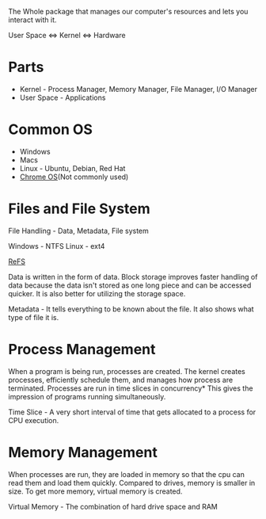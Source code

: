 The Whole package that manages our computer's resources and lets you interact with it.

User Space <=> Kernel <=> Hardware

# Parts
- Kernel - Process Manager, Memory Manager, File Manager, I/O Manager
- User Space - Applications

# Common OS
- Windows
- Macs
- Linux - Ubuntu, Debian, Red Hat
- [Chrome OS](https://en.wikipedia.org/wiki/Chrome_OS)(Not commonly used)

# Files and File System
File Handling - Data, Metadata, File system

Windows - NTFS
Linux - ext4

[ReFS](https://en.wikipedia.org/wiki/ReFS)

Data is written in the form of data.
Block storage improves faster handling of data because the data isn't stored as one long piece and can be accessed quicker.
It is also better for utilizing the storage space.

Metadata - It tells everything to be known about the file. It also shows what type of file it is.

# Process Management
When a program is being run, processes are created.
The kernel creates processes, efficiently schedule them, and manages how process are terminated.
Processes are run in time slices in concurrency*
This gives the impression of programs running simultaneously.

Time Slice - A very short interval of time that gets allocated to a process for CPU execution.

# Memory Management
When processes are run, they are loaded in memory so that the cpu can read them and load them quickly. Compared to drives, memory is smaller in size. To get more memory, virtual memory is created.

Virtual Memory - The combination of hard drive space and RAM